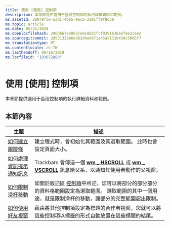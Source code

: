 ```yaml
---
title: 使用 [使用] 控制項
description: 本章節提供適用于區段控制項的執行詳細資料和範例。
ms.assetid: 28078f3e-a3d1-4bb5-96c6-2191ff9f8d38
ms.topic: article
ms.date: 05/31/2018
ms.openlocfilehash: 296d667a495dce918bdcfcf0391638eef8a3c6e2
ms.sourcegitcommit: 2d531328b6ed82d4ad971a45a5131b430c5866f7
ms.translationtype: MT
ms.contentlocale: zh-TW
ms.lasthandoff: 09/16/2019
ms.locfileid: "103672880"
---
```

# <a name="using-trackbar-controls"></a>使用 [使用] 控制項

本章節提供適用于區段控制項的執行詳細資料和範例。

## <a name="in-this-section"></a>本節內容



| 主題                                                                                                  | 描述                                                                                                                                                                                                                                                                         |
|--------------------------------------------------------------------------------------------------------|-------------------------------------------------------------------------------------------------------------------------------------------------------------------------------------------------------------------------------------------------------------------------------------|
| [如何建立跟蹤條](create-a-trackbar.md)<br/>                                           | 建立程式時，會初始化其範圍及其選取範圍。 此時也會設定頁面大小。 <br/>                                                                                                                                           |
| [如何處理資訊提示通知訊息](process-trackbar-notification-messages.md)<br/> | Trackbars 會傳送一個 [**wm \_ HSCROLL**](wm-hscroll.md) 或 [**wm \_ VSCROLL**](wm-vscroll.md) 訊息給父系，以通知其使用者動作的父視窗。 <br/>                                                                                                            |
| [如何限制滑杆移動](limit-slider-movement.md)<br/>                                   | 如關於敘述區 [控制項](trackbar-controls.md)中所述，您可以將部分的部分部分的資料格範圍設定為選取範圍。 選取範圍的其中一個用途，就是限制滑杆的移動，讓部分的完整範圍超出限制。 <br/> |
| [如何使用好友視窗](use-buddy-windows.md)<br/>                                           | 藉由將其他控制項設定為標題的合作者視窗，您就可以將這些控制項以標籤的形式自動放置在這些標題的結尾。<br/>                                                                                                                          |



 

 

 





